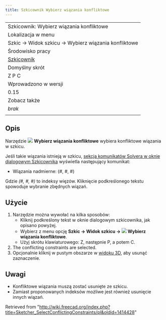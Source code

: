 ```yaml
---
title: Szkicownik Wybierz wiązania konfliktowe
---
```

|  |
| --- |
| Szkicownik: Wybierz wiązania konfliktowe |
| Lokalizacja w menu |
| Szkic → Widok szkicu → Wybierz wiązania konfliktowe |
| Środowisko pracy |
| [Szkicownik](/Sketcher_Workbench/pl "Sketcher Workbench/pl") |
| Domyślny skrót |
| Z P C |
| Wprowadzono w wersji |
| 0.15 |
| Zobacz także |
| *brak* |
|  |

## Opis

Narzędzie ![](/images/Sketcher_SelectConflictingConstraints.svg) **Wybierz wiązania konfliktowe** wybiera konfliktowe wiązania w szkicu.

Jeśli takie wiązania istnieją w szkicu, [sekcja komunikatów Solvera w oknie dialogowym Szkicownika](/Sketcher_Dialog/pl#Komunikaty_solvera "Sketcher Dialog/pl") wyświetla następujący komunikat:

* Wiązania nadmierne: (#, #, #)

Gdzie *(#, #, #)* to indeksy więzów. Kliknięcie podkreślonego tekstu spowoduje wybranie zbędnych wiązań.

## Użycie

1. Narzędzie można wywołać na kilka sposobów:
   * Kliknij podkreślony tekst w oknie dialogowym szkicownika, jak opisano powyżej.
   * Wybierz z menu opcję **Szkic → Widok szkicu → ![](/images/Sketcher_SelectConflictingConstraints.svg) Wybierz wiązania konfliktowe**.
   * Użyj skrótu klawiaturowego: Z, następnie P, a potem C.
2. The conflicting constraints are selected.
3. Opcjonalnie kliknij w pustym obszarze w [widoku 3D](/3D_view/pl "3D view/pl"), aby usunąć zaznaczenie.

## Uwagi

* Konfliktowe wiązania muszą zostać usunięte ze szkicu.
* Zamiast proponowanych indeksów możliwe jest również usunięcie innych wiązań.

Retrieved from "<http://wiki.freecad.org/index.php?title=Sketcher_SelectConflictingConstraints/pl&oldid=1414428>"
